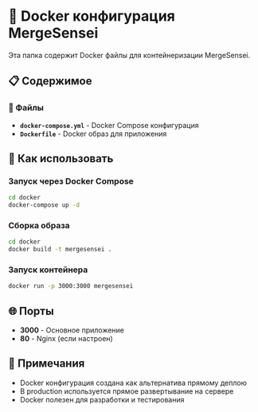 # 🐳 Docker конфигурация MergeSensei

Эта папка содержит Docker файлы для контейнеризации MergeSensei.

## 📋 Содержимое

### 🔧 Файлы
- **`docker-compose.yml`** - Docker Compose конфигурация
- **`Dockerfile`** - Docker образ для приложения

## 🚀 Как использовать

### Запуск через Docker Compose
```bash
cd docker
docker-compose up -d
```

### Сборка образа
```bash
cd docker
docker build -t mergesensei .
```

### Запуск контейнера
```bash
docker run -p 3000:3000 mergesensei
```

## 🌐 Порты

- **3000** - Основное приложение
- **80** - Nginx (если настроен)

## 📝 Примечания

- Docker конфигурация создана как альтернатива прямому деплою
- В production используется прямое развертывание на сервере
- Docker полезен для разработки и тестирования
